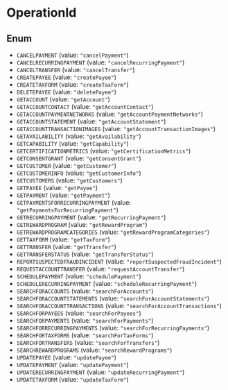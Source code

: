 # OperationId

## Enum

* `CANCELPAYMENT` (value: `"cancelPayment"`)
* `CANCELRECURRINGPAYMENT` (value: `"cancelRecurringPayment"`)
* `CANCELTRANSFER` (value: `"cancelTransfer"`)
* `CREATEPAYEE` (value: `"createPayee"`)
* `CREATETAXFORM` (value: `"createTaxForm"`)
* `DELETEPAYEE` (value: `"deletePayee"`)
* `GETACCOUNT` (value: `"getAccount"`)
* `GETACCOUNTCONTACT` (value: `"getAccountContact"`)
* `GETACCOUNTPAYMENTNETWORKS` (value: `"getAccountPaymentNetworks"`)
* `GETACCOUNTSTATEMENT` (value: `"getAccountStatement"`)
* `GETACCOUNTTRANSACTIONIMAGES` (value: `"getAccountTransactionImages"`)
* `GETAVAILABILITY` (value: `"getAvailability"`)
* `GETCAPABILITY` (value: `"getCapability"`)
* `GETCERTIFICATIONMETRICS` (value: `"getCertificationMetrics"`)
* `GETCONSENTGRANT` (value: `"getConsentGrant"`)
* `GETCUSTOMER` (value: `"getCustomer"`)
* `GETCUSTOMERINFO` (value: `"getCustomerInfo"`)
* `GETCUSTOMERS` (value: `"getCustomers"`)
* `GETPAYEE` (value: `"getPayee"`)
* `GETPAYMENT` (value: `"getPayment"`)
* `GETPAYMENTSFORRECURRINGPAYMENT` (value: `"getPaymentsForRecurringPayment"`)
* `GETRECURRINGPAYMENT` (value: `"getRecurringPayment"`)
* `GETREWARDPROGRAM` (value: `"getRewardProgram"`)
* `GETREWARDPROGRAMCATEGORIES` (value: `"getRewardProgramCategories"`)
* `GETTAXFORM` (value: `"getTaxForm"`)
* `GETTRANSFER` (value: `"getTransfer"`)
* `GETTRANSFERSTATUS` (value: `"getTransferStatus"`)
* `REPORTSUSPECTEDFRAUDINCIDENT` (value: `"reportSuspectedFraudIncident"`)
* `REQUESTACCOUNTTRANSFER` (value: `"requestAccountTransfer"`)
* `SCHEDULEPAYMENT` (value: `"schedulePayment"`)
* `SCHEDULERECURRINGPAYMENT` (value: `"scheduleRecurringPayment"`)
* `SEARCHFORACCOUNTS` (value: `"searchForAccounts"`)
* `SEARCHFORACCOUNTSTATEMENTS` (value: `"searchForAccountStatements"`)
* `SEARCHFORACCOUNTTRANSACTIONS` (value: `"searchForAccountTransactions"`)
* `SEARCHFORPAYEES` (value: `"searchForPayees"`)
* `SEARCHFORPAYMENTS` (value: `"searchForPayments"`)
* `SEARCHFORRECURRINGPAYMENTS` (value: `"searchForRecurringPayments"`)
* `SEARCHFORTAXFORMS` (value: `"searchForTaxForms"`)
* `SEARCHFORTRANSFERS` (value: `"searchForTransfers"`)
* `SEARCHREWARDPROGRAMS` (value: `"searchRewardPrograms"`)
* `UPDATEPAYEE` (value: `"updatePayee"`)
* `UPDATEPAYMENT` (value: `"updatePayment"`)
* `UPDATERECURRINGPAYMENT` (value: `"updateRecurringPayment"`)
* `UPDATETAXFORM` (value: `"updateTaxForm"`)
